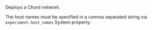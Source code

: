 Deploys a Chord network.

The host names must be specified in a comma separated string via `experiment.host_names` System property.
